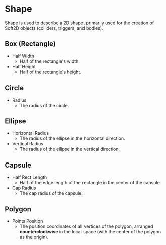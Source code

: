 # Shape
Shape is used to describe a 2D shape, primarily used for the creation of Soft2D objects (colliders, triggers, and bodies).

## Box (Rectangle)
- Half Width
  - Half of the rectangle's width.
- Half Height
  - Half of the rectangle's height.

## Circle
- Radius
  - The radius of the circle.

## Ellipse
- Horizontal Radius
  - The radius of the ellipse in the horizontal direction.
- Vertical Radius
  - The radius of the ellipse in the vertical direction.

## Capsule
- Half Rect Length
  - Half of the edge length of the rectangle in the center of the capsule.
- Cap Radius
  - The cap radius of the capsule.

## Polygon
- Points Position
  - The position coordinates of all vertices of the polygon, arranged **counterclockwise** in the local space (with the center of the polygon as the origin).